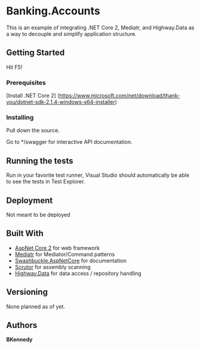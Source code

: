 ﻿# Banking.Accounts

This is an example of integrating .NET Core 2, Mediatr, and Highway.Data as a way to decouple and simplify application structure.


## Getting Started

Hit F5!

### Prerequisites

[Install .NET Core 2] (https://www.microsoft.com/net/download/thank-you/dotnet-sdk-2.1.4-windows-x64-installer)

### Installing

Pull down the source.

Go to */swagger for interactive API documentation.

## Running the tests

Run in your favorite test runner, Visual Studio should automatically be able to see the tests in Test Explorer.

## Deployment

Not meant to be deployed

## Built With

* [AspNet Core 2](https://docs.microsoft.com/en-us/aspnet/core/) for web framework
* [Mediatr](https://github.com/jbogard/MediatR) for Mediator/Command patterns
* [Swashbuckle.AspNetCore](https://github.com/domaindrivendev/Swashbuckle) for documentation
* [Scrutor](https://github.com/khellang/Scrutor) for assembly scanning
* [Highway.Data](https://github.com/HighwayFramework/Highway.Data) for data access / repository handling


## Versioning

None planned as of yet.

## Authors

**BKennedy**

